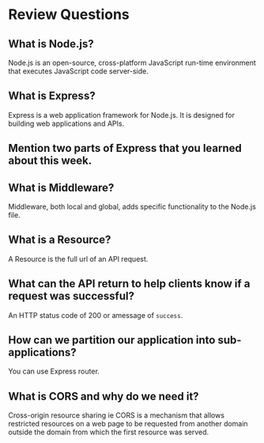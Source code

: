 # Review Questions

## What is Node.js?

Node.js is an open-source, cross-platform JavaScript run-time environment that executes JavaScript code server-side.

## What is Express?

Express is a web application framework for Node.js. It is designed for building web applications and APIs.

## Mention two parts of Express that you learned about this week.

## What is Middleware?

Middleware, both local and global, adds specific functionality to the Node.js file.

## What is a Resource?

A Resource is the full url of an API request.

## What can the API return to help clients know if a request was successful?

An HTTP status code of 200 or amessage of `success`.

## How can we partition our application into sub-applications?

You can use Express router.

## What is CORS and why do we need it?

Cross-origin resource sharing ie CORS is a mechanism that allows restricted resources on a web page to be requested from another domain outside the domain from which the first resource was served. 